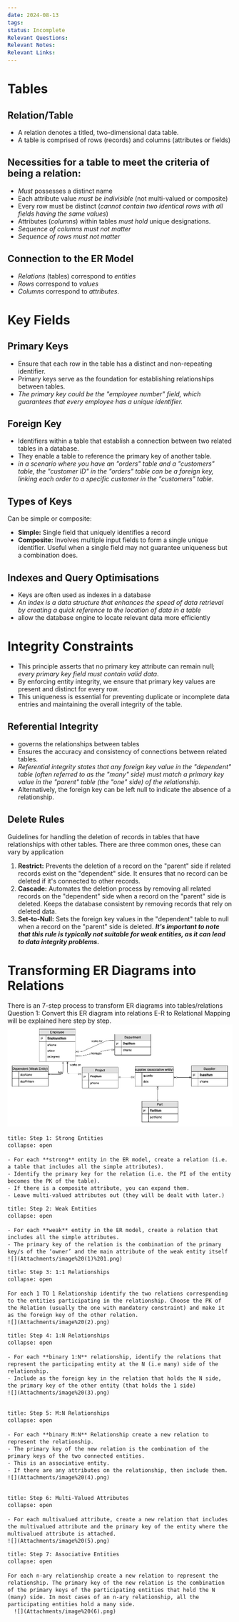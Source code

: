 ```yaml
---
date: 2024-08-13
tags: 
status: Incomplete
Relevant Questions: 
Relevant Notes: 
Relevant Links:
---
```


# Tables

## Relation/Table
- A relation denotes a titled, two-dimensional data table.
- A table is comprised of rows (records) and columns (attributes or fields)

## Necessities for a table to meet the criteria of being a relation:
- *Must* possesses a distinct name
- Each attribute value *must be indivisible* (not multi-valued or composite)
- Every row must be distinct (*cannot contain two identical rows with all fields having the same values*)
- Attributes (*columns*) within tables *must hold* unique designations.
- *Sequence of columns must not matter*
- *Sequence of rows must not matter*

## Connection to the ER Model
- *Relations* (tables) correspond to *entities*
- *Rows* correspond to *values*
- *Columns* correspond to *attributes*.

# Key Fields

## Primary Keys
- Ensure that each row in the table has a distinct and non-repeating identifier.
- Primary keys serve as the foundation for establishing relationships between tables.
- *The primary key could be the "employee number" field, which guarantees that every employee has a unique identifier.*

## Foreign Key
- Identifiers within a table that establish a connection between two related tables in a database.
- They enable a table to reference the primary key of another table.
- *in a scenario where you have an "orders" table and a "customers" table, the "customer ID" in the "orders" table can be a foreign key, linking each order to a specific customer in the "customers" table.*

## Types of Keys
Can be simple or composite:
- **Simple:** Single field that uniquely identifies a record
- **Composite:** Involves multiple input fields to form a single unique identifier. Useful when a single field may not guarantee uniqueness but a combination does.

## Indexes and Query Optimisations
- Keys are often used as indexes in a database
- *An index is a data structure that enhances the speed of data retrieval by creating a quick reference to the location of data in a table*
- allow the database engine to locate relevant data more efficiently


# Integrity Constraints
- This principle asserts that no primary key attribute can remain null; *every primary key field must contain valid data*.
- By enforcing entity integrity, we ensure that primary key values are present and distinct for every row.
- This uniqueness is essential for preventing duplicate or incomplete data entries and maintaining the overall integrity of the table.

## Referential Integrity
- governs the relationships between tables
- Ensures the accuracy and consistency of connections between related tables.
- *Referential integrity states that any foreign key value in the "dependent" table (often referred to as the "many" side) must match a primary key value in the "parent" table (the "one" side) of the relationship.*
- Alternatively, the foreign key can be left null to indicate the absence of a relationship.

## Delete Rules
Guidelines for handling the deletion of records in tables that have relationships with other tables. There are three common ones, these can vary by application
1. **Restrict:** Prevents the deletion of a record on the "parent" side if related records exist on the "dependent" side. It ensures that no record can be deleted if it's connected to other records.
2. **Cascade:** Automates the deletion process by removing all related records on the "dependent" side when a record on the "parent" side is deleted. Keeps the database consistent by removing records that rely on deleted data.
3. **Set-to-Null:** Sets the foreign key values in the "dependent" table to null when a record on the "parent" side is deleted. ***It's important to note that this rule is typically not suitable for weak entities, as it can lead to data integrity problems.***


# Transforming ER Diagrams into Relations
There is an 7-step process to transform ER diagrams into tables/relations  
Question 1: Convert this ER diagram into relations E-R to Relational Mapping will be explained here step by step.  
![](Attachments/image%201.png)

```ad-important
title: Step 1: Strong Entities
collapse: open

- For each **strong** entity in the ER model, create a relation (i.e. a table that includes all the simple attributes). 
- Identify the primary key for the relation (i.e. the PI of the entity becomes the PK of the table). 
- If there is a composite attribute, you can expand them. 
- Leave multi-valued attributes out (they will be dealt with later.)  
```
```ad-note
title: Step 2: Weak Entities
collapse: open

- For each **weak** entity in the ER model, create a relation that includes all the simple attributes. 
- The primary key of the relation is the combination of the primary key/s of the ‘owner’ and the main attribute of the weak entity itself
![](Attachments/image%20(1)%201.png)  
```
```ad-bug
title: Step 3: 1:1 Relationships
collapse: open

For each 1 TO 1 Relationship identify the two relations corresponding to the entities participating in the relationship. Choose the PK of the Relation (usually the one with mandatory constraint) and make it as the foreign key of the other relation.  
![](Attachments/image%20(2).png)

```
```ad-question
title: Step 4: 1:N Relationships
collapse: open

- For each **binary 1:N** relationship, identify the relations that represent the participating entity at the N (i.e many) side of the relationship. 
- Include as the foreign key in the relation that holds the N side, the primary key of the other entity (that holds the 1 side)  
![](Attachments/image%20(3).png)
  
```
```ad-danger
title: Step 5: M:N Relationships
collapse: open

- For each **binary M:N** Relationship create a new relation to represent the relationship. 
- The primary key of the new relation is the combination of the primary keys of the two connected entities. 
- This is an associative entity. 
- If there are any attributes on the relationship, then include them.  
![](Attachments/image%20(4).png)
  
```
```ad-example
title: Step 6: Multi-Valued Attributes
collapse: open

- For each multivalued attribute, create a new relation that includes the multivalued attribute and the primary key of the entity where the multivalued attribute is attached.
![](Attachments/image%20(5).png)

```
```ad-attention
title: Step 7: Associative Entities
collapse: open

For each n-ary relationship create a new relation to represent the relationship. The primary key of the new relation is the combination of the primary keys of the participating entities that hold the N (many) side. In most cases of an n-ary relationship, all the participating entities hold a many side.  
  ![](Attachments/image%20(6).png)
```
